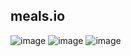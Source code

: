 ## meals.io
![image](https://user-images.githubusercontent.com/56589966/233839430-1be27dd6-9949-4c38-8388-9fb22604b8de.png)
![image](https://user-images.githubusercontent.com/56589966/233839456-2f07aca3-400a-4524-a745-626c6511b9ab.png)
![image](https://user-images.githubusercontent.com/56589966/233839473-2ff75e0b-bba0-43ef-a480-5a1a77587b32.png)
